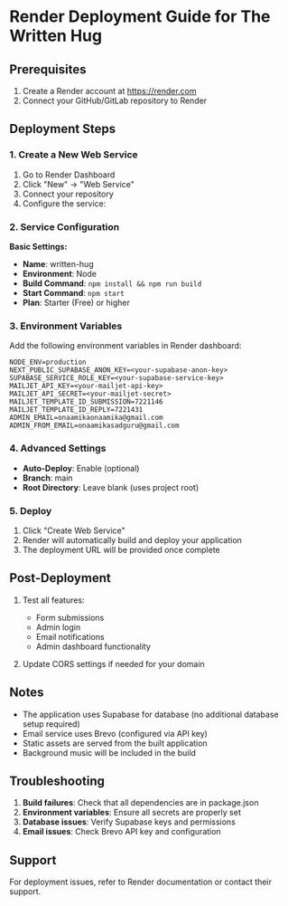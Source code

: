 # Render Deployment Guide for The Written Hug

## Prerequisites

1. Create a Render account at https://render.com
2. Connect your GitHub/GitLab repository to Render

## Deployment Steps

### 1. Create a New Web Service

1. Go to Render Dashboard
2. Click "New" → "Web Service"
3. Connect your repository
4. Configure the service:

### 2. Service Configuration

**Basic Settings:**
- **Name**: written-hug
- **Environment**: Node
- **Build Command**: `npm install && npm run build`
- **Start Command**: `npm start`
- **Plan**: Starter (Free) or higher

### 3. Environment Variables

Add the following environment variables in Render dashboard:

```
NODE_ENV=production
NEXT_PUBLIC_SUPABASE_ANON_KEY=<your-supabase-anon-key>
SUPABASE_SERVICE_ROLE_KEY=<your-supabase-service-key>
MAILJET_API_KEY=<your-mailjet-api-key>
MAILJET_API_SECRET=<your-mailjet-secret>
MAILJET_TEMPLATE_ID_SUBMISSION=7221146
MAILJET_TEMPLATE_ID_REPLY=7221431
ADMIN_EMAIL=onaamikaonaamika@gmail.com
ADMIN_FROM_EMAIL=onaamikasadguru@gmail.com
```

### 4. Advanced Settings

- **Auto-Deploy**: Enable (optional)
- **Branch**: main
- **Root Directory**: Leave blank (uses project root)

### 5. Deploy

1. Click "Create Web Service"
2. Render will automatically build and deploy your application
3. The deployment URL will be provided once complete

## Post-Deployment

1. Test all features:
   - Form submissions
   - Admin login
   - Email notifications
   - Admin dashboard functionality

2. Update CORS settings if needed for your domain

## Notes

- The application uses Supabase for database (no additional database setup required)
- Email service uses Brevo (configured via API key)
- Static assets are served from the built application
- Background music will be included in the build

## Troubleshooting

1. **Build failures**: Check that all dependencies are in package.json
2. **Environment variables**: Ensure all secrets are properly set
3. **Database issues**: Verify Supabase keys and permissions
4. **Email issues**: Check Brevo API key and configuration

## Support

For deployment issues, refer to Render documentation or contact their support.